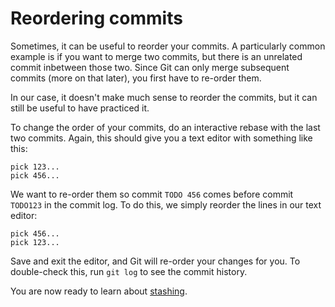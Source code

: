 # Reordering commits

Sometimes, it can be useful to reorder your commits.
A particularly common example is if you want to merge two commits, but there is an unrelated commit inbetween those two.
Since Git can only merge subsequent commits (more on that later), you first have to re-order them.

In our case, it doesn't make much sense to reorder the commits, but it can still be useful to have practiced it.

To change the order of your commits, do an interactive rebase with the last two commits.
Again, this should give you a text editor with something like this:

```raw
pick 123...
pick 456...
```

We want to re-order them so commit `TODO 456` comes before commit `TODO123` in the commit log.
To do this, we simply reorder the lines in our text editor:

```raw
pick 456...
pick 123...
```

Save and exit the editor, and Git will re-order your changes for you.
To double-check this, run `git log` to see the commit history.

You are now ready to learn about [stashing](10-stashing.md).
